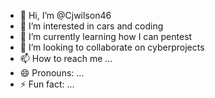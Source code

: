 - 👋 Hi, I’m @Cjwilson46
- 👀 I’m interested in cars and coding 
- 🌱 I’m currently learning how I can pentest 
- 💞️ I’m looking to collaborate on cyberprojects
- 📫 How to reach me ...
- 😄 Pronouns: ...
- ⚡ Fun fact: ...

<!---
Cjwilson46/Cjwilson46 is a ✨ special ✨ repository because its `README.md` (this file) appears on your GitHub profile.
You can click the Preview link to take a look at your changes.
--->
